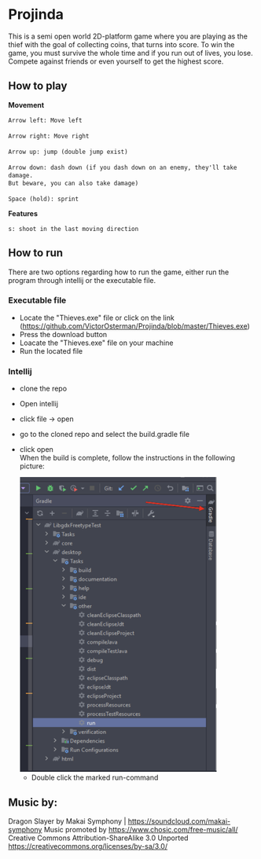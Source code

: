 # Projinda

This is a semi open world 2D-platform game where you are playing as the thief with the goal of collecting coins, that turns into score. To win the game, you must survive the whole time and if you run out of lives, you lose. Compete against friends or even yourself to get the highest score.

## How to play
 **Movement**
   
    Arrow left: Move left

    Arrow right: Move right

    Arrow up: jump (double jump exist)

    Arrow down: dash down (if you dash down on an enemy, they'll take damage. 
    But beware, you can also take damage)

    Space (hold): sprint

**Features**

    s: shoot in the last moving direction

## How to run

There are two options regarding how to run the game, either run the program through intellij or the executable file. 

### Executable file

- Locate the "Thieves.exe" file or click on the link (https://github.com/VictorOsterman/Projinda/blob/master/Thieves.exe)
- Press the download button
- Loacate the "Thieves.exe" file on your machine
- Run the located file


### Intellij

- clone the repo
- Open intellij
- click file -> open
- go to the cloned repo and select the build.gradle file
- click open    
  When the build is complete, follow the instructions in the following picture:

  <img src="assets/instructions.png" alt="drawing" width="400" height="600"/>

  - Double click the marked run-command 


## Music by:

Dragon Slayer by Makai Symphony | https://soundcloud.com/makai-symphony
Music promoted by https://www.chosic.com/free-music/all/
Creative Commons Attribution-ShareAlike 3.0 Unported
https://creativecommons.org/licenses/by-sa/3.0/

